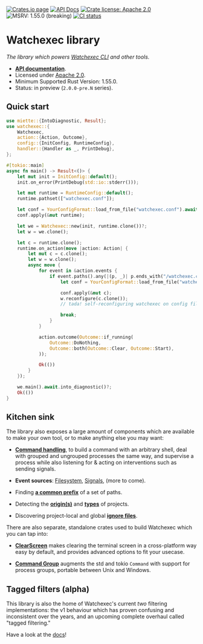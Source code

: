 [![Crates.io page](https://badgen.net/crates/v/watchexec)](https://crates.io/crates/watchexec)
[![API Docs](https://docs.rs/watchexec/badge.svg)][docs]
[![Crate license: Apache 2.0](https://badgen.net/badge/license/Apache%202.0)][license]
![MSRV: 1.55.0 (breaking)](https://badgen.net/badge/MSRV/1.55.0%20%28breaking%29/green)
[![CI status](https://github.com/watchexec/watchexec/actions/workflows/check.yml/badge.svg)](https://github.com/watchexec/watchexec/actions/workflows/check.yml)

# Watchexec library

_The library which powers [Watchexec CLI](https://watchexec.github.io) and other tools._

- **[API documentation][docs]**.
- Licensed under [Apache 2.0][license].
- Minimum Supported Rust Version: 1.55.0.
- Status: in preview (`2.0.0-pre.N` series).

[docs]: https://docs.rs/watchexec
[license]: ../LICENSE


## Quick start

```rust
use miette::{IntoDiagnostic, Result};
use watchexec::{
    Watchexec,
    action::{Action, Outcome},
    config::{InitConfig, RuntimeConfig},
    handler::{Handler as _, PrintDebug},
};

#[tokio::main]
async fn main() -> Result<()> {
    let mut init = InitConfig::default();
    init.on_error(PrintDebug(std::io::stderr()));

    let mut runtime = RuntimeConfig::default();
    runtime.pathset(["watchexec.conf"]);

    let conf = YourConfigFormat::load_from_file("watchexec.conf").await?;
    conf.apply(&mut runtime);

    let we = Watchexec::new(init, runtime.clone())?;
    let w = we.clone();

    let c = runtime.clone();
    runtime.on_action(move |action: Action| {
        let mut c = c.clone();
        let w = w.clone();
        async move {
            for event in &action.events {
                if event.paths().any(|(p, _)| p.ends_with("/watchexec.conf")) {
                    let conf = YourConfigFormat::load_from_file("watchexec.conf").await?;

                    conf.apply(&mut c);
                    w.reconfigure(c.clone());
                    // tada! self-reconfiguring watchexec on config file change!

                    break;
                }
            }

            action.outcome(Outcome::if_running(
                Outcome::DoNothing,
                Outcome::both(Outcome::Clear, Outcome::Start),
            ));

            Ok(())
        }
    });

    we.main().await.into_diagnostic()?;
    Ok(())
}
```


## Kitchen sink

The library also exposes a large amount of components which are available to make your own tool, or
to make anything else you may want:

- **[Command handling](https://docs.rs/watchexec/2.0.0-pre.0/watchexec/command/index.html)**, to
  build a command with an arbitrary shell, deal with grouped and ungrouped processes the same way,
  and supervise a process while also listening for & acting on interventions such as sending signals.

- **Event sources**: [Filesystem](https://docs.rs/watchexec/2.0.0-pre.0/watchexec/fs/index.html),
  [Signals](https://docs.rs/watchexec/2.0.0-pre.0/watchexec/signal/source/index.html), (more to come).

- Finding **[a common prefix](https://docs.rs/watchexec/2.0.0-pre.0/watchexec/paths/fn.common_prefix.html)**
  of a set of paths.

- Detecting the **[origin(s)](https://docs.rs/watchexec/2.0.0-pre.0/watchexec/project/fn.origins.html)**
  and **[types](https://docs.rs/watchexec/2.0.0-pre.0/watchexec/project/fn.types.html)** of projects.

- Discovering project-local and global
  **[ignore files](https://docs.rs/watchexec/2.0.0-pre.0/watchexec/ignore_files/index.html)**.

There are also separate, standalone crates used to build Watchexec which you can tap into:

- **[ClearScreen](https://docs.rs/clearscreen)** makes clearing the terminal screen in a
  cross-platform way easy by default, and provides advanced options to fit your usecase.

- **[Command Group](https://docs.rs/command-group)** augments the std and tokio `Command` with
  support for process groups, portable between Unix and Windows.


## Tagged filters (alpha)

This library is also the home of Watchexec's current _two_ filtering implementations: the v1
behaviour which has proven confusing and inconsistent over the years, and an upcoming complete
overhaul called "tagged filtering."

Have a look at the [docs](https://docs.rs/watchexec/2.0.0-pre.0/watchexec/filter/tagged/struct.TaggedFilterer.html)!
